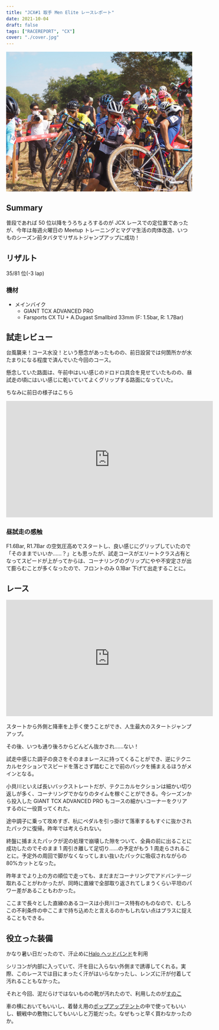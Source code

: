 ```yaml
---
title: "JCX#1 取手 Men Elite レースレポート"
date: 2021-10-04
draft: false
tags: ["RACEREPORT", "CX"]
cover: "./cover.jpg"
---
```


![cover](./cover.jpg)

## Summary

普段であれば 50 位以降をうろちょろするのが JCX レースでの定位置であったが、今年は毎週火曜日の Meetup トレーニングとマグマ生活の肉体改造、いつものシーズン前タバタでリザルトジャンプアップに成功！

## リザルト

35/81 位(-3 lap)

### 機材

- メインバイク
  - GIANT TCX ADVANCED PRO
  - Farsports CX TU + A.Dugast Smallbird 33mm (F: 1.5bar, R: 1.7Bar)

## 試走レビュー

台風襲来！コース水没！という懸念があったものの、前日設営では何箇所かが水たまりになる程度で済んでいた今回のコース。

懸念していた路面は、午前中はいい感じのドロドロ具合を見せていたものの、昼試走の頃にはいい感じに乾いていてよくグリップする路面になっていた。

ちなみに前日の様子はこちら

<iframe width="560" height="315" src="https://www.youtube.com/embed/9uYE90Fh68w" title="YouTube video player" frameborder="0" allow="accelerometer; autoplay; clipboard-write; encrypted-media; gyroscope; picture-in-picture" allowfullscreen></iframe>

### 昼試走の感触

F1.6Bar, R1.7Bar の空気圧高めでスタートし、良い感じにグリップしていたので「そのままでいいか……？」とも思ったが、試走コースがエリートクラス占有となってスピードが上がってからは、コーナリングのグリップにやや不安定さが出て膨らむことが多くなったので、フロントのみ 0.1Bar 下げて出走することに。

## レース

<iframe width="560" height="315" src="https://www.youtube.com/embed/IJYQnt5Ya5U" title="YouTube video player" frameborder="0" allow="accelerometer; autoplay; clipboard-write; encrypted-media; gyroscope; picture-in-picture" allowfullscreen></iframe>

スタートから外側と降車を上手く使うことができ、人生最大のスタートジャンプアップ。

その後、いつも通り後ろからどんどん抜かされ……ない！

試走中感じた調子の良さをそのままレースに持ってくることができ、逆にテクニカルセクションでスピードを落とさず踏むことで前のパックを捕まえるほうがメインとなる。

小貝川といえば長いバックストレートだが、テクニカルセクションは細かい切り返しが多く、コーナリングでかなりのタイムを稼ぐことができる。今シーズンから投入した GIANT TCX ADVANCED PRO もコースの細かいコーナーをクリアするのに一役買ってくれた。

途中調子に乗って攻めすぎ、杭にペダルを引っ掛けて落車するもすぐに抜かされたパックに復帰。昨年では考えられない。

終盤に捕まえたパックが泥の処理で崩壊した隙をついて、全員の前に出ることに成功したのでそのまま 1 周引き離して足切り……の予定がもう 1 周走らされることに。予定外の周回で脚がなくなってしまい抜いたパックに吸収されながらの 80%カットとなった。

昨年までより上の方の順位で走っても、まだまだコーナリングでアドバンテージ取れることがわかったが、同時に直線で全部取り返されてしまうくらい平坦のパワー差があることもわかった。

ここまで長々とした直線のあるコースは小貝川コース特有のものなので、むしろこの不利条件の中ここまで持ち込めたと言えるのかもしれない点はプラスに捉えることもできる。

## 役立った装備

かなり暑い日だったので、汗止めに[Halo ヘッドバンド](https://amzn.to/3mniGKf)を利用

<LinkBox url="https://www.amazon.co.jp/dp/B07T498VQX/" isAmazonLink />

シリコンが内部に入っていて、汗を目に入らない外側まで誘導してくれる。実際、このレースでは目にまったく汗がはいらなかったし、レンズに汗が付着して汚れることもなかった。

それと今回、泥だらけではないものの靴が汚れたので、利用したのが[すのこ](https://amzn.to/3FipbXB)

<LinkBox url="https://www.amazon.co.jp/gp/product/B00K1WWRYE/" isAmazonLink />

車の横においてもいいし、着替え用の[ポップアップテント](https://amzn.to/3isxA0Q)の中で使ってもいいし、観戦中の敷物にしてもいいしと万能だった。なぜもっと早く買わなかったのか。
